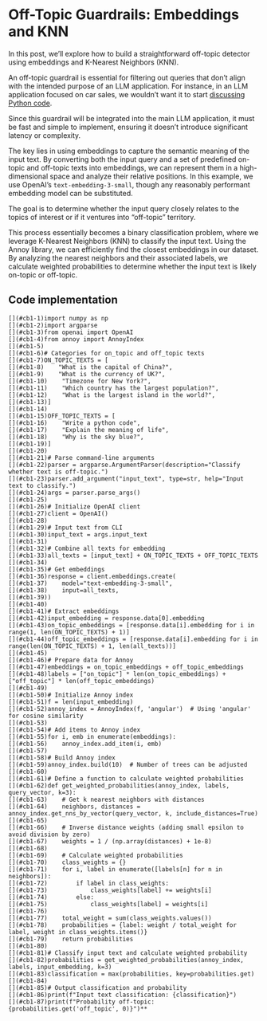 







# Off-Topic Guardrails: Embeddings and KNN


In this post, we’ll explore how to build a straightforward off-topic detector using embeddings and K-Nearest Neighbors (KNN).


An off-topic guardrail is essential for filtering out queries that don’t align with the intended purpose of an LLM application. For instance, in an LLM application focused on car sales, we wouldn’t want it to start [discussing Python code](https://www.businessinsider.com/car-dealership-chevrolet-chatbot-chatgpt-pranks-chevy-2023-12).


Since this guardrail will be integrated into the main LLM application, it must be fast and simple to implement, ensuring it doesn’t introduce significant latency or complexity.


The key lies in using embeddings to capture the semantic meaning of the input text. By converting both the input query and a set of predefined on-topic and off-topic texts into embeddings, we can represent them in a high-dimensional space and analyze their relative positions. In this example, we use OpenAI’s `text-embedding-3-small`, though any reasonably performant embedding model can be substituted.


The goal is to determine whether the input query closely relates to the topics of interest or if it ventures into “off-topic” territory.


This process essentially becomes a binary classification problem, where we leverage K-Nearest Neighbors (KNN) to classify the input text. Using the Annoy library, we can efficiently find the closest embeddings in our dataset. By analyzing the nearest neighbors and their associated labels, we calculate weighted probabilities to determine whether the input text is likely on-topic or off-topic.



## Code implementation


```
[](#cb1-1)import numpy as np
[](#cb1-2)import argparse
[](#cb1-3)from openai import OpenAI
[](#cb1-4)from annoy import AnnoyIndex
[](#cb1-5)
[](#cb1-6)# Categories for on_topic and off_topic texts
[](#cb1-7)ON_TOPIC_TEXTS = [
[](#cb1-8)    "What is the capital of China?",
[](#cb1-9)    "What is the currency of UK?",
[](#cb1-10)    "Timezone for New York?",
[](#cb1-11)    "Which country has the largest population?",
[](#cb1-12)    "What is the largest island in the world?",
[](#cb1-13)]
[](#cb1-14)
[](#cb1-15)OFF_TOPIC_TEXTS = [
[](#cb1-16)    "Write a python code",
[](#cb1-17)    "Explain the meaning of life",
[](#cb1-18)    "Why is the sky blue?",
[](#cb1-19)]
[](#cb1-20)
[](#cb1-21)# Parse command-line arguments
[](#cb1-22)parser = argparse.ArgumentParser(description="Classify whether text is off-topic.")
[](#cb1-23)parser.add_argument("input_text", type=str, help="Input text to classify.")
[](#cb1-24)args = parser.parse_args()
[](#cb1-25)
[](#cb1-26)# Initialize OpenAI client
[](#cb1-27)client = OpenAI()
[](#cb1-28)
[](#cb1-29)# Input text from CLI
[](#cb1-30)input_text = args.input_text
[](#cb1-31)
[](#cb1-32)# Combine all texts for embedding
[](#cb1-33)all_texts = [input_text] + ON_TOPIC_TEXTS + OFF_TOPIC_TEXTS
[](#cb1-34)
[](#cb1-35)# Get embeddings
[](#cb1-36)response = client.embeddings.create(
[](#cb1-37)    model="text-embedding-3-small",
[](#cb1-38)    input=all_texts,
[](#cb1-39))
[](#cb1-40)
[](#cb1-41)# Extract embeddings
[](#cb1-42)input_embedding = response.data[0].embedding
[](#cb1-43)on_topic_embeddings = [response.data[i].embedding for i in range(1, len(ON_TOPIC_TEXTS) + 1)]
[](#cb1-44)off_topic_embeddings = [response.data[i].embedding for i in range(len(ON_TOPIC_TEXTS) + 1, len(all_texts))]
[](#cb1-45)
[](#cb1-46)# Prepare data for Annoy
[](#cb1-47)embeddings = on_topic_embeddings + off_topic_embeddings
[](#cb1-48)labels = ["on_topic"] * len(on_topic_embeddings) + ["off_topic"] * len(off_topic_embeddings)
[](#cb1-49)
[](#cb1-50)# Initialize Annoy index
[](#cb1-51)f = len(input_embedding)
[](#cb1-52)annoy_index = AnnoyIndex(f, 'angular')  # Using 'angular' for cosine similarity
[](#cb1-53)
[](#cb1-54)# Add items to Annoy index
[](#cb1-55)for i, emb in enumerate(embeddings):
[](#cb1-56)    annoy_index.add_item(i, emb)
[](#cb1-57)
[](#cb1-58)# Build Annoy index
[](#cb1-59)annoy_index.build(10)  # Number of trees can be adjusted
[](#cb1-60)
[](#cb1-61)# Define a function to calculate weighted probabilities
[](#cb1-62)def get_weighted_probabilities(annoy_index, labels, query_vector, k=3):
[](#cb1-63)    # Get k nearest neighbors with distances
[](#cb1-64)    neighbors, distances = annoy_index.get_nns_by_vector(query_vector, k, include_distances=True)
[](#cb1-65)    
[](#cb1-66)    # Inverse distance weights (adding small epsilon to avoid division by zero)
[](#cb1-67)    weights = 1 / (np.array(distances) + 1e-8)
[](#cb1-68)    
[](#cb1-69)    # Calculate weighted probabilities
[](#cb1-70)    class_weights = {}
[](#cb1-71)    for i, label in enumerate([labels[n] for n in neighbors]):
[](#cb1-72)        if label in class_weights:
[](#cb1-73)            class_weights[label] += weights[i]
[](#cb1-74)        else:
[](#cb1-75)            class_weights[label] = weights[i]
[](#cb1-76)    
[](#cb1-77)    total_weight = sum(class_weights.values())
[](#cb1-78)    probabilities = {label: weight / total_weight for label, weight in class_weights.items()}
[](#cb1-79)    return probabilities
[](#cb1-80)
[](#cb1-81)# Classify input text and calculate weighted probability
[](#cb1-82)probabilities = get_weighted_probabilities(annoy_index, labels, input_embedding, k=3)
[](#cb1-83)classification = max(probabilities, key=probabilities.get)
[](#cb1-84)
[](#cb1-85)# Output classification and probability
[](#cb1-86)print(f"Input text classification: {classification}")
[](#cb1-87)print(f"Probability off-topic: {probabilities.get('off_topic', 0)}")**
```






 

